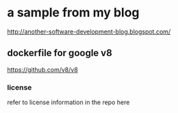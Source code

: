 
# a sample from my blog

http://another-software-development-blog.blogspot.com/


## dockerfile for google v8

https://github.com/v8/v8


### license

refer to license information in the repo here




